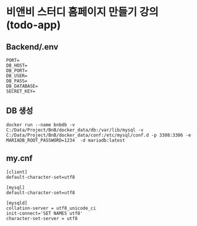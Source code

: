 # 비앤비 스터디 홈페이지 만들기 강의  (todo-app)

## Backend/.env
```
PORT=
DB_HOST=
DB_PORT=
DB_USER=
DB_PASS=
DB_DATABASE=
SECRET_KEY=
```

## DB 생성
```
docker run --name bnbdb -v C:/Data/Project/BnB/docker_data/db:/var/lib/mysql -v C:/Data/Project/BnB/docker_data/conf:/etc/mysql/conf.d -p 3308:3306 -e MARIADB_ROOT_PASSWORD=1234  -d mariadb:latest
```

## my.cnf
```
[client]
default-character-set=utf8

[mysql]
default-character-set=utf8

[mysqld]
collation-server = utf8_unicode_ci
init-connect='SET NAMES utf8'
character-set-server = utf8
```